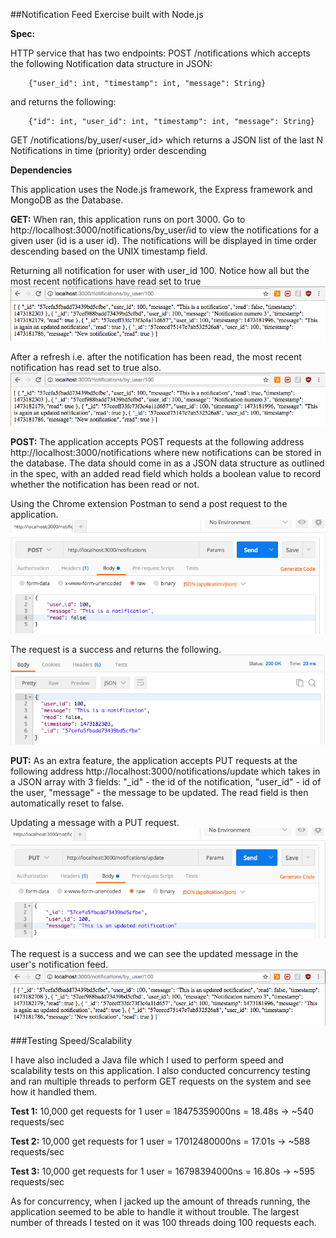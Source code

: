##Notification Feed Exercise built with Node.js

**Spec:**

HTTP service that has two endpoints: POST /notifications which accepts the following Notification data structure in JSON:

		{"user_id": int, "timestamp": int, "message": String}

and returns the following:

		{"id": int, "user_id": int, "timestamp": int, "message": String}

GET /notifications/by_user/<user_id> which returns a JSON list of the last N Notifications in time (priority) order descending

**Dependencies**

This application uses the Node.js framework, the Express framework and MongoDB as the Database.


**GET:** When ran, this application runs on port 3000. Go to http://localhost:3000/notifications/by_user/id to view the notifications for a given user (id is a user id). 
The notifications will be displayed in time order descending based on the UNIX timestamp field.

Returning all notification for user with user_id 100. Notice how all but the most recent notifications have read set to true
![GET Request 1 Screenshot](/screenshots/GET%20before%20refresh.png?raw=true)

After a refresh i.e. after the notification has been read, the most recent notification has read set to true also.
![GET Request 2 Screenshot](/screenshots/Get%20after%20refresh.png?raw=true)

**POST:** The application accepts POST requests at the following address http://localhost:3000/notifications where new notifications can be stored in the database.
The data should come in as a JSON data structure as outlined in the spec, with an added read field which holds a boolean value to record whether the notification has been read or not.

Using the Chrome extension Postman to send a post request to the application.
![POST Request Screenshot](/screenshots/POST%20Request.png?raw=true)

The request is a success and returns the following.
![POST Response Screenshot](/screenshots/POST%20Return.png?raw=true)

**PUT:** As an extra feature, the application accepts PUT requests at the following address http://localhost:3000/notifications/update which takes in a JSON array with 3 fields: 
	"_id" - the id of the notification, 
	"user_id" - id of the user,
	"message" - the message to be updated.
The read field is then automatically reset to false.

Updating a message with a PUT request.
![PUT Request Screenshot](/screenshots/PUT%20request.png?raw=true)

The request is a success and we can see the updated message in the user's notification feed.
![GET Request after PUT Screenshot](/screenshots/Updated%20notification.png?raw=true)

###Testing Speed/Scalability

I have also included a Java file which I used to perform speed and scalability tests on this application. I also conducted concurrency testing and ran multiple threads to perform GET requests on the system and see how it handled them.

**Test 1:** 10,000 get requests for 1 user = 18475359000ns = 18.48s
	-> ~540 requests/sec

**Test 2:** 10,000 get requests for 1 user = 17012480000ns = 17.01s
	-> ~588 requests/sec

**Test 3:** 10,000 get requests for 1 user = 16798394000ns = 16.80s
	-> ~595 requests/sec

As for concurrency, when I jacked up the amount of threads running, the application seemed to be able to handle it without trouble. The largest number of threads I tested on it was 100 threads doing 100 requests each.